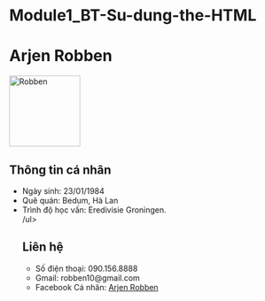 # Module1_BT-Su-dung-the-HTML
<html>
<head>

</head>
<body>
<h1>Arjen Robben</h1>
<img src="https://upload.wikimedia.org/wikipedia/commons/thumb/4/42/Arjen_Robben_v_Shakhtar_2015_%28cropped%29.jpg/220px-Arjen_Robben_v_Shakhtar_2015_%28cropped%29.jpg " alt="Robben"
     style="width:128px;height:128px;">
<h2>Thông tin cá nhân</h2>
<ul>
    <li> Ngày sinh: 23/01/1984</li>
    <li>Quê quán: Bedum, Hà Lan </li>
    <li>Trình độ học vấn: Eredivisie Groningen.</li>
    /ul>
    <h2>Liên hệ</h2>
    <ul>
        <li> Số điện thoại: 090.156.8888</li>
        <li>Gmail: robben10@gmail.com</li>
        <li>Facebook Cá nhân: <a href = "https://www.facebook.com/ArjenRobbenpagr//"target="_blank"> Arjen Robben </a> </li>
    </ul>